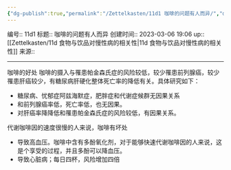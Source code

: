 ```yaml
---
{"dg-publish":true,"permalink":"/Zettelkasten/11d1 咖啡的问题有人而异/","dgPassFrontmatter":true}
---
```


编号:: 11d1
标题:: 咖啡的问题有人而异
创建时间:: 2023-03-06 19:06
up:: [[Zettelkasten/11d 食物与饮品对慢性病的相关性\|11d 食物与饮品对慢性病的相关性]]
来源:: 

---
咖啡的好处
咖啡的摄入与罹患帕金森氏症的风险较低，较少罹患前列腺癌，较少罹患肝癌较少，有糖尿病肝硬化整体死亡率的降低有关。具体研究如下：
- 糖尿病、忧郁症阿兹海默症，肥胖症和代谢症候群无因果关系
- 和前列腺癌率低，死亡率低，也无因果。
- 对肝癌率降降低和罹患帕金森氏症的风险较低，有因果关系。

代谢咖啡因的速度很慢的人来说，咖啡有坏处
- 导致高血压。咖啡中含有多酚氧化剂，对于能够快速代谢咖啡因的人来说，这是个享受的过程，并且多酚可以降血压。
- 导致心脏病；每日四杯，风险增加四倍